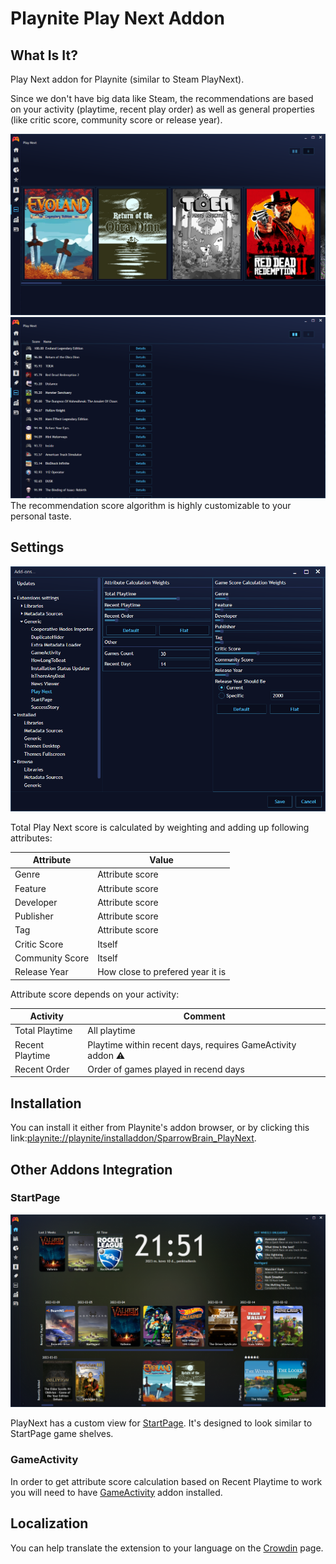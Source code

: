﻿# Playnite Play Next Addon
## What Is It?
Play Next addon for Playnite (similar to Steam PlayNext).

Since we don't have big data like Steam, the recommendations are based on your activity (playtime, recent play order) as well as general properties (like critic score, community score or release year).

![Main NextPlay view screenshot](/ci/screenshots/01.jpg)
![Main NextPlay view screenshot](/ci/screenshots/02.jpg)
The recommendation score algorithm is highly customizable to your personal taste.

## Settings
![Main NextPlay view screenshot](/ci/screenshots/03.jpg)

Total Play Next score is calculated by weighting and adding up following attributes:

| Attribute | Value |
| --------- | ---------- |
| Genre | Attribute score |
| Feature | Attribute score |
| Developer | Attribute score |
| Publisher | Attribute score |
| Tag | Attribute score |
| Critic Score | Itself |
| Community Score | Itself |
| Release Year | How close to prefered year it is |

Attribute score depends on your activity:

| Activity | Comment |
| --------- | ---------- |
| Total Playtime | All playtime |
| Recent Playtime | Playtime within recent days, requires GameActivity addon ⚠️ |
| Recent Order | Order of games played in recend days |

## Installation
You can install it either from Playnite's addon browser, or by clicking this link:[playnite://playnite/installaddon/SparrowBrain_PlayNext](playnite://playnite/installaddon/SparrowBrain_PlayNext).

## Other Addons Integration
### StartPage
![Main NextPlay view screenshot](/ci/screenshots/04.jpg)

PlayNext has a custom view for [StartPage](https://github.com/felixkmh/StartPage-for-Playnite). It's designed to look similar to StartPage game shelves.

### GameActivity
In order to get attribute score calculation based on Recent Playtime to work you will need to have [GameActivity](https://github.com/Lacro59/playnite-gameactivity-plugin) addon installed.

## Localization
You can help translate the extension to your language on the [Crowdin](https://crowdin.com/project/sparrowbrain-playnite-playnext) page.

